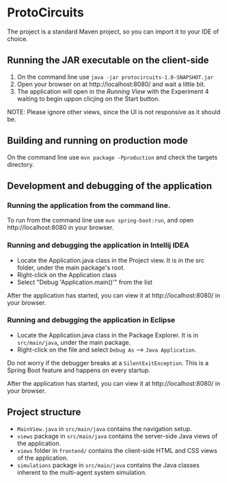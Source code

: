 # ProtoCircuits

The project is a standard Maven project, so you can import it to your IDE of choice.

## Running the JAR executable on the client-side

1. On the command line use `java -jar protocircuits-1.0-SNAPSHOT.jar`
2. Open your browser on at http://localhost:8080/ and wait a little bit.
3. The application will open in the _Running View_ with the Experiment 4 waiting to begin uppon clicjing on the Start button.

NOTE: Please ignore other views, since the UI is not responsive as it should be.

## Building and running on production mode

On the command line use `mvn package -Pproduction` and check the targets directory.

## Development and debugging of the application

### Running the application from the command line.
To run from the command line use `mvn spring-boot:run`, and open http://localhost:8080 in your browser.

### Running and debugging the application in Intellij IDEA
- Locate the Application.java class in the Project view. It is in the src folder, under the main package's root.
- Right-click on the Application class
- Select "Debug 'Application.main()'" from the list

After the application has started, you can view it at http://localhost:8080/ in your browser. 

### Running and debugging the application in Eclipse
- Locate the Application.java class in the Package Explorer. It is in `src/main/java`, under the main package.
- Right-click on the file and select `Debug As` --> `Java Application`.

Do not worry if the debugger breaks at a `SilentExitException`. This is a Spring Boot feature and happens on every startup.

After the application has started, you can view it at http://localhost:8080/ in your browser.

## Project structure

- `MainView.java` in `src/main/java` contains the navigation setup.
- `views` package in `src/main/java` contains the server-side Java views of the application.
- `views` folder in `frontend/` contains the client-side HTML and CSS views of the application.
- `simulations` package in `src/main/java` contains the Java classes inherent to the multi-agent system simulation.
